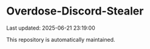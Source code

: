 # Overdose-Discord-Stealer

Last updated: 2025-06-21 23:19:00

This repository is automatically maintained.
